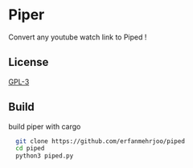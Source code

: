 # Piper

Convert any youtube watch link to Piped !



## License

[GPL-3](https://choosealicense.com/licenses/gpl-3.0/)




## Build

build piper with cargo

```bash
  git clone https://github.com/erfanmehrjoo/piped
  cd piped
  python3 piped.py
```
